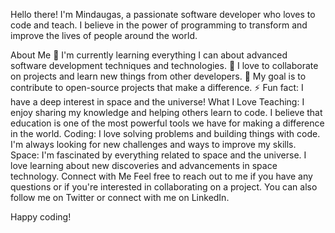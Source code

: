 Hello there! I'm Mindaugas, a passionate software developer who loves to code and teach. I believe in the power of programming to transform and improve the lives of people around the world.

About Me
🌱 I'm currently learning everything I can about advanced software development techniques and technologies.
👯 I love to collaborate on projects and learn new things from other developers.
🥅 My goal is to contribute to open-source projects that make a difference.
⚡ Fun fact: I have a deep interest in space and the universe!
What I Love
Teaching: I enjoy sharing my knowledge and helping others learn to code. I believe that education is one of the most powerful tools we have for making a difference in the world.
Coding: I love solving problems and building things with code. I'm always looking for new challenges and ways to improve my skills.
Space: I'm fascinated by everything related to space and the universe. I love learning about new discoveries and advancements in space technology.
Connect with Me
Feel free to reach out to me if you have any questions or if you're interested in collaborating on a project. You can also follow me on Twitter or connect with me on LinkedIn.

Happy coding!
